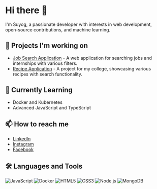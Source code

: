 # Hi there 👋

I'm Suyog, a passionate developer with interests in web development, open-source contributions, and machine learning.

## 🔭 Projects I'm working on

- [Job Search Application](https://github.com/username/job-search-app) - A web application for searching jobs and internships with various filters.
- [Recipe Application](https://github.com/username/recipe-app) - A project for my college, showcasing various recipes with search functionality.

## 🌱 Currently Learning

- Docker and Kubernetes
- Advanced JavaScript and TypeScript

## 📫 How to reach me

- [LinkedIn](https://www.linkedin.com/in/acharyasuyog/)
- [Instagram](https://www.instagram.com/suyognotnice)
- [Facebook](https://www.facebook.com/imsuy0g)

## 🛠️ Languages and Tools

![JavaScript](https://img.shields.io/badge/-JavaScript-333?style=flat&logo=javascript)
![Docker](https://img.shields.io/badge/-Docker-333?style=flat&logo=docker)
![HTML5](https://img.shields.io/badge/-HTML5-333?style=flat&logo=html5)
![CSS3](https://img.shields.io/badge/-CSS3-333?style=flat&logo=css3)
![Node.js](https://img.shields.io/badge/-Node.js-333?style=flat&logo=node.js)
![MongoDB](https://img.shields.io/badge/-MongoDB-333?style=flat&logo=mongodb)
